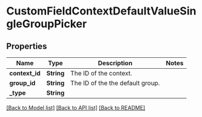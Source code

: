 # CustomFieldContextDefaultValueSingleGroupPicker

## Properties

Name | Type | Description | Notes
------------ | ------------- | ------------- | -------------
**context_id** | **String** | The ID of the context. | 
**group_id** | **String** | The ID of the the default group. | 
**_type** | **String** |  | 

[[Back to Model list]](../README.md#documentation-for-models) [[Back to API list]](../README.md#documentation-for-api-endpoints) [[Back to README]](../README.md)


